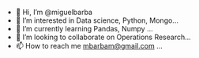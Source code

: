 - 👋 Hi, I’m @miguelbarba
- 👀 I’m interested in Data science, Python, Mongo...
- 🌱 I’m currently learning Pandas, Numpy ...
- 💞️ I’m looking to collaborate on Operations Research...
- 📫 How to reach me mbarbam@gmail.com ...

<!---
miguelbarba/miguelbarba is a ✨ special ✨ repository because its `README.md` (this file) appears on your GitHub profile.
You can click the Preview link to take a look at your changes.
--->
